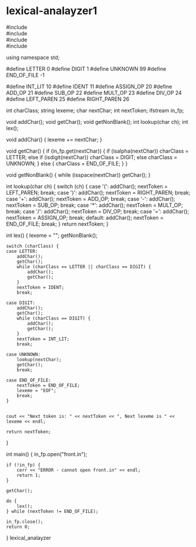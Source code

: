 # lexical-analayzer1
#include <iostream>  
#include <fstream>   
#include <cctype>    
#include <string>    

using namespace std;


#define LETTER 0
#define DIGIT 1
#define UNKNOWN 99
#define END_OF_FILE -1


#define INT_LIT 10
#define IDENT 11
#define ASSIGN_OP 20
#define ADD_OP 21
#define SUB_OP 22
#define MULT_OP 23
#define DIV_OP 24
#define LEFT_PAREN 25
#define RIGHT_PAREN 26


int charClass;
string lexeme;
char nextChar;
int nextToken;
ifstream in_fp;


void addChar();
void getChar();
void getNonBlank();
int lookup(char ch);
int lex();


void addChar() {
    lexeme += nextChar;
}


void getChar() {
    if (in_fp.get(nextChar)) {
        if (isalpha(nextChar))
            charClass = LETTER;
        else if (isdigit(nextChar))
            charClass = DIGIT;
        else
            charClass = UNKNOWN;
    }
    else {
        charClass = END_OF_FILE;
    }
}


void getNonBlank() {
    while (isspace(nextChar))
        getChar();
}


int lookup(char ch) {
    switch (ch) {
    case '(':
        addChar();
        nextToken = LEFT_PAREN;
        break;
    case ')':
        addChar();
        nextToken = RIGHT_PAREN;
        break;
    case '+':
        addChar();
        nextToken = ADD_OP;
        break;
    case '-':
        addChar();
        nextToken = SUB_OP;
        break;
    case '*':
        addChar();
        nextToken = MULT_OP;
        break;
    case '/':
        addChar();
        nextToken = DIV_OP;
        break;
    case '=':
        addChar();
        nextToken = ASSIGN_OP;
        break;
    default:
        addChar();
        nextToken = END_OF_FILE;
        break;
    }
    return nextToken;
}


int lex() {
    lexeme = "";
    getNonBlank();

    switch (charClass) {
    case LETTER:
        addChar();
        getChar();
        while (charClass == LETTER || charClass == DIGIT) {
            addChar();
            getChar();
        }
        nextToken = IDENT;
        break;

    case DIGIT:
        addChar();
        getChar();
        while (charClass == DIGIT) {
            addChar();
            getChar();
        }
        nextToken = INT_LIT;
        break;

    case UNKNOWN:
        lookup(nextChar);
        getChar();
        break;

    case END_OF_FILE:
        nextToken = END_OF_FILE;
        lexeme = "EOF";
        break;
    }


    cout << "Next token is: " << nextToken << ", Next lexeme is " << lexeme << endl;

    return nextToken;
}


int main() {
    in_fp.open("front.in");

    if (!in_fp) {
        cerr << "ERROR - cannot open front.in" << endl;
        return 1;
    }

    getChar();

    do {
        lex();
    } while (nextToken != END_OF_FILE);

    in_fp.close();
    return 0;
}
lexical_analayzer
